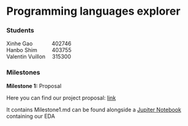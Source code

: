 # Programming languages explorer

### Students
Xinhe Gao &#8195;&#8195;&#8195;&nbsp;402746 <br>
Hanbo Shim  &#8195;&#8195;&nbsp;&thinsp;403755 <br>
Valentin Vuillon  &#8195;315300 <br>


### Milestones

<b>Milestone 1:</b> Proposal <br>

Here you can find our project proposal: [link](/Milestones/milestone1/Milestone1.md) 

It contains Milestone1.md 
can be found alongside a [Jupiter Notebook](/Milestones/milestone1/EDA.ipynb) containing our EDA